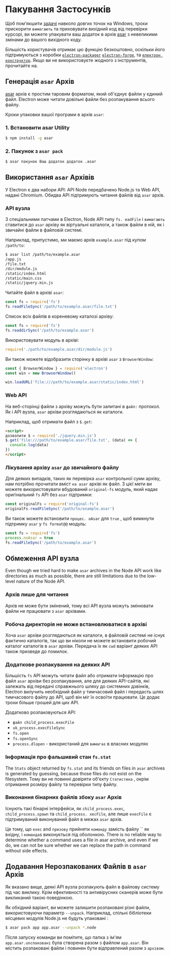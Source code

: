 # Пакування Застосунків

Щоб пом'якшити [задачі](https://github.com/joyent/node/issues/6960) навколо довгих точок на Windows, трохи прискорити `вимагають` та приховувати вихідний код від перевірки курсорі, ви можете упакувати ваш додаток в архів [asar](https://github.com/electron/asar) з невеликими змінами до вашого вихідного коду.

Більшість користувачів отримає цю функцію безкоштовно, оскільки його підтримуються з коробки [`electron-packager`](https://github.com/electron/electron-packager) [`electron-forge`](https://github.com/electron-userland/electron-forge), та [`електрон конструктор`](https://github.com/electron-userland/electron-builder). Якщо ви не використовуєте жодного з інструментів, прочитайте на.

## Генерація `asar` Архів

[asar](https://github.com/electron/asar) архів є простим таровим форматом, який об'єднує файли у єдиний файл. Electron може читати довільні файли без розпакування всього файлу.

Кроки упаковки вашої програми в архів `asar`:

### 1. Встановити asar Utility

```sh
$ npm install -g asar
```

### 2. Пакунок з `asar pack`

```sh
$ asar пакунок Ваш додаток додаток .asar
```

## Використання `asar` Архівів

У Electron є два набори API: API Node передбачено Node.js та Web API, надані Chromium. Обидва API підтримують читання файлів від `asar` архів.

### API вузла

З спеціальними патчами в Electron, Node API типу `fs. eadFile` і `вимагають` ставитися до `asar` архіву як віртуальні каталоги, а також файли в ній, як і звичайні файли в файловій системі.

Наприклад, припустимо, ми маємо архів `example.asar` під купом `/path/to`:

```sh
$ asar list /path/to/example.asar
/app.js
/file.txt
/dir/module.js
/static/index.html
/static/main.css
/static/jquery.min.js
```

Читайте файл в архіві `asar`:

```javascript
const fs = require('fs')
fs.readFileSync('/path/to/example.asar/file.txt')
```

Список всіх файлів в кореневому каталозі архіву:

```javascript
const fs = require('fs')
fs.readdirSync('/path/to/example.asar')
```

Використовувати модуль в архіві:

```javascript
require('./path/to/example.asar/dir/module.js')
```

Ви також можете відобразити сторінку в архіві `asar` з `BrowserWindow`:

```javascript
const { BrowserWindow } = require('electron')
const win = new BrowserWindow()

win.loadURL('file:///path/to/example.asar/static/index.html')
```

### Web API

На веб-сторінці файли з архіву можуть бути запитані в `файл:` протокол. Як і API вузла, `asar` архіви розглядаються як каталоги.

Наприклад, щоб отримати файл з `$.get`:

```html
<script>
дозволити $ = require('./jquery.min.js')
$.get('file:///path/to/example.asar/file.txt', (data) => {
  console.log(data)
})
</script>
```

### Лікування архіву `asar` до звичайного файлу

Для деяких випадків, таких як перевірка `asar` контрольної суми архіву, нам потрібно прочитати вміст `на asar` архіві як файл. З цієї мети ви можете використовувати вбудований `original-fs` модуль, який надає оригінальний `fs` API без `asar` підтримки:

```javascript
const originalFs = require('original-fs')
originalFs.readFileSync('/path/to/example.asar')
```

Ви також можете встановити `процес. oAsar` для `true` , щоб вимкнути підтримку `asar` у `fs format@@` модуль:

```javascript
const fs = require('fs')
process.noAsar = true
fs.readFileSync('/path/to/example.asar')
```

## Обмеження API вузла

Even though we tried hard to make `asar` archives in the Node API work like directories as much as possible, there are still limitations due to the low-level nature of the Node API.

### Архів лише для читання

Архів не може бути змінений, тому всі API вузла можуть змінювати файли не працювати з `asar` архівами.

### Робоча директорія не може встановлюватися в архіві

Хоча `asar` архіви розглядаються як каталоги, в файловій системі не існує фактично каталогів, так що ви ніколи не можете встановити робочий каталог каталогів в `asar` архіви. Передача їх як `cwd` варіант деяких API також призведе до помилок.

### Додаткове розпакування на деяких API

Більшість `fs` API можуть читати файл або отримати інформацію про файл `asar` архіви без розпакування, але для деяких API-сайтів, які залежать від передачі справжнього шляху до системних дзвінків, Electron вилучить необхідний файл у тимчасовий файл і передасть шлях тимчасового файлу до API, щоб він міг їх освоїти працювати. Це додає трохи більше грошей для цих API.

Додатково розпаковуються API:

* `файл child_process.execFile`
* `uk_process.execFileSync`
* `fs.open`
* `fs.openSync`
* `process.dlopen` - використаний для `вимагає` в власних модулях

### Інформація про фальшивий стан `fs.stat`

The `Stats` object returned by `fs.stat` and its friends on files in `asar` archives is generated by guessing, because those files do not exist on the filesystem. Тому ви не повинні довіряти об'єкту `Статистика` , окрім отримання розміру файлу та перевірки типу файлу.

### Виконання бінарних файлів збоку `asar` Архів

Існують такі бінарні інтерфейси, як `child_process.exec`, `child_process.spawn` та `child_process. xecFile`, але лише `execFile` є підтримуваний виконуваний файл в межах `asar` архів.

Це тому, що `exec` and `призову` прийняти `команду` замість файлу `` як вхідну, і `команда`s виконується під оболонкою. There is no reliable way to determine whether a command uses a file in asar archive, and even if we do, we can not be sure whether we can replace the path in command without side effects.

## Додавання Нерозпакованих Файлів в `asar` Архів

Як вказано вище, деякі API вузла розпакують файл в файлову систему під час виклику. Крім ефективності та антивірусних сканерів може бути викликаний такою поведінкою.

Як обхідний варіант, ви можете залишити розпаковані різні файли, використовуючи параметр `--unpack`. Наприклад, спільні бібліотеки місцевих модулів Node.js не будуть упаковані :

```sh
$ asar pack app app.asar --unpack *.node
```

Після запуску команди ви помітите, що папка з ім'ям `app.asar.unспаковані` була створена разом з файлом `app.asar`. Він містить розпаковані файли і повинен бути відправлений разом з `архівом`.

